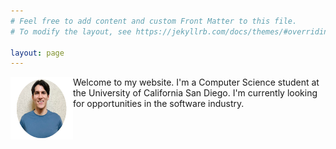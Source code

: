 ```yaml
---
# Feel free to add content and custom Front Matter to this file.
# To modify the layout, see https://jekyllrb.com/docs/themes/#overriding-theme-defaults

layout: page
---
```


<img align="left" width="100" height="100" src="/assets/profile.png">
 Welcome to my website. I'm a Computer Science student at the University of California San
  Diego. I'm currently looking for opportunities in the software industry.